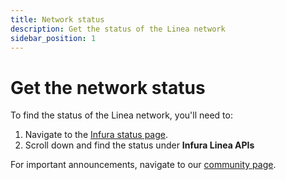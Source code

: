 ```yaml
---
title: Network status
description: Get the status of the Linea network
sidebar_position: 1
---
```


# Get the network status

To find the status of the Linea network, you'll need to:

1. Navigate to the [Infura status page](https://status.infura.io/).
1. Scroll down and find the status under **Infura Linea APIs**

For important announcements, navigate to our [community page](https://community.linea.build/c/announcements/).
